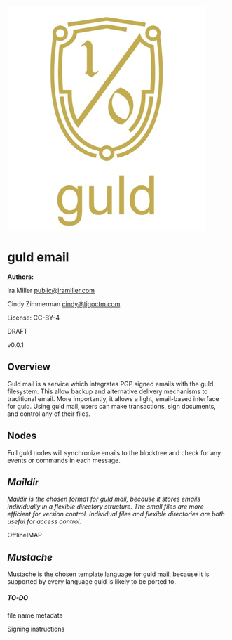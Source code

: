 

![guldlogo](https://github.com/Alexstang/guld-Docs/blob/master/Markdownfiles/guld_logo.jpg)


# guld email


__Authors:__

Ira Miller <public@iramiller.com>

Cindy Zimmerman <cindy@tigoctm.com>

License: CC-BY-4


DRAFT

v0.0.1




## Overview

Guld mail is a service which integrates PGP signed emails with the guld filesystem. This allow backup and alternative delivery mechanisms to traditional email. More importantly, it allows a light, email-based interface for guld. Using guld mail, users can make transactions, sign documents, and control any of their files.

## Nodes
Full guld nodes will synchronize emails to the blocktree and check for any events or commands in each message.
## _Maildir_

*Maildir is the chosen format for guld mail, because it stores emails individually in a flexible directory structure. The small files are more efficient for version control. Individual files and flexible directories are both useful for access control.*


OfflineIMAP


## _Mustache_


Mustache is the chosen template language for guld mail, because it is supported by every language guld is likely to be ported to.

##### TO-DO

file name metadata

Signing instructions
